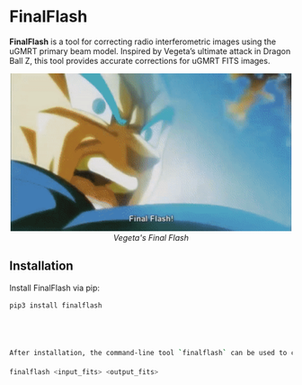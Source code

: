 
# FinalFlash

**FinalFlash** is a tool for correcting radio interferometric images using the uGMRT primary beam model. Inspired by Vegeta’s ultimate attack in Dragon Ball Z, this tool provides accurate corrections for uGMRT FITS images.

<p align="center">
  <img src="https://github.com/arpan-52/Finalflash/blob/main/vegeta.gif" alt="FinalFlash Animation" width="500"/>
  <br/>
  <i>Vegeta's Final Flash</i>
</p>

## Installation

Install FinalFlash via pip:

```bash
pip3 install finalflash




After installation, the command-line tool `finalflash` can be used to correct FITS files.

finalflash <input_fits> <output_fits>
